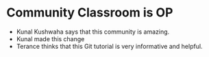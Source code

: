 # Community Classroom is OP

- Kunal Kushwaha says that this community is amazing.
- Kunal made this change
- Terance thinks that this Git tutorial is very informative and helpful.
